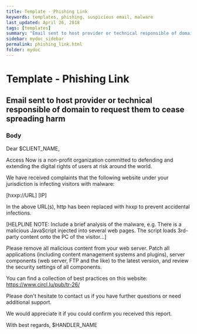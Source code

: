 ```yaml
---
title: Template - Phishing Link
keywords: templates, phishing, suspicious email, malware
last_updated: April 26, 2018
tags: [templates]
summary: "Email sent to host provider or technical responsible of domain to request them to cease spreading harm."
sidebar: mydoc_sidebar
permalink: phishing_link.html
folder: mydoc
---
```



# Template - Phishing Link
## Email sent to host provider or technical responsible of domain to request them to cease spreading harm

### Body

Dear $CLIENT_NAME,

Access Now is a non-profit organization committed to defending and extending the digital rights of users at risk around the world.

We have received complaints that the following website under your jurisdiction is infecting visitors with malware:

[hxxp://URL]
[IP]

In the above URL(s), http has been replaced with hxxp to prevent
accidental infections.

[HELPLINE NOTE: Include a brief analysis of the malware, e.g. There is a malicious JavaScript injected into several web pages. The script loads 3rd-party content onto the PC of the visitor...]

Please remove all malicious content from your web server. Patch all applications (including content management systems and plugins), server components (web server, FTP and the like) to the latest version, and review the security settings of all components.

You can find a collection of best practices on this website:
https://www.circl.lu/pub/tr-26/

Please don't hesitate to contact us if you have further questions or need additional support.

We would appreciate it if you could confirm you received this report.

With best regards,
$HANDLER_NAME




